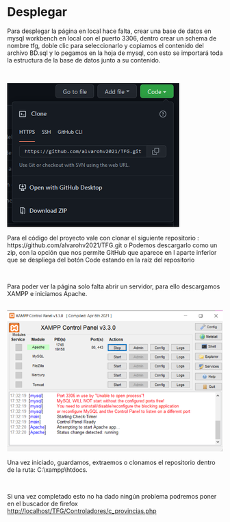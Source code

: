 <h1>Desplegar</h1>
<p>Para desplegar la página en local hace falta, crear una base de datos en mysql workbench en local con el puerto 3306, dentro crear un schema de nombre tfg, doble clic para seleccionarlo y copiamos el contenido del archivo BD.sql y lo pegamos en la hoja de mysql, con esto se importará toda la estructura de la base de datos junto a su contenido.</p><br>
 
<img src="/imagenes/README/code.png"></img>

<p>Para el código del proyecto vale con clonar el siguiente repositorio : https://github.com/alvarohv2021/TFG.git o Podemos descargarlo como un zip, con la opción que nos permite GitHub que aparece en l aparte inferior que se despliega del botón Code estando en la raíz del repositorio</p><br>

<p>Para poder ver la página solo falta abrir un servidor, para ello descargamos XAMPP e iniciamos Apache.</p><br>
<img src="/imagenes/README/apache.png"></img>
<p>Una vez iniciado, guardamos, extraemos o clonamos el repositorio dentro de la ruta: C:\xampp\htdocs.</p><br>
<p>Si una vez completado esto no ha dado ningún problema podremos poner en el buscador de firefox <a href="http://localhost/TFG/Controladores/c_provincias.php ">http://localhost/TFG/Controladores/c_provincias.php</a> </p><br>






 
